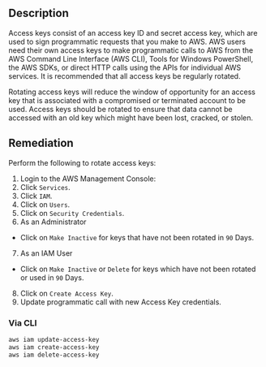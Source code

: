 ## Description

Access keys consist of an access key ID and secret access key, which are used to sign programmatic requests that you make to AWS. AWS users need their own access keys to make programmatic calls to AWS from the AWS Command Line Interface (AWS CLI), Tools for Windows PowerShell, the AWS SDKs, or direct HTTP calls using the APIs for individual AWS services. It is recommended that all access keys be regularly rotated.

Rotating access keys will reduce the window of opportunity for an access key that is associated with a compromised or terminated account to be used.
Access keys should be rotated to ensure that data cannot be accessed with an old key which might have been lost, cracked, or stolen.

## Remediation

Perform the following to rotate access keys:

1. Login to the AWS Management Console:
2. Click `Services`.
3. Click `IAM`.
4. Click on `Users`.
5. Click on `Security Credentials`.
6. As an Administrator
- Click on `Make Inactive` for keys that have not been rotated in `90` Days.
7. As an IAM User
- Click on `Make Inactive` or `Delete` for keys which have not been rotated or used in `90` Days.
8. Click on `Create Access Key`.
9. Update programmatic call with new Access Key credentials.

### Via CLI

```bash
aws iam update-access-key
aws iam create-access-key
aws iam delete-access-key
```
